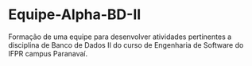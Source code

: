 # Equipe-Alpha-BD-II
Formação de uma equipe para desenvolver atividades pertinentes a disciplina de
Banco de Dados II do curso de Engenharia de Software do IFPR campus Paranavaí.
